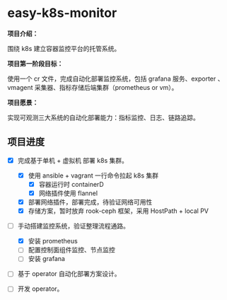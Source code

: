 # easy-k8s-monitor
**项目介绍：**

围绕 k8s 建立容器监控平台的托管系统。

**项目第一阶段目标：**

使用一个 cr 文件，完成自动化部署监控系统，包括 grafana 服务、exporter 、vmagent 采集器、指标存储后端集群（prometheus or vm）。

**项目愿景：**

实现可观测三大系统的自动化部署能力：指标监控、日志、链路追踪。

## 项目进度
- [x] 完成基于单机 + 虚拟机 部署 k8s 集群。
    - [x] 使用 ansible + vagrant 一行命令拉起 k8s 集群
        - [x] 容器运行时 containerD
        - [x] 网络插件使用 flannel
    - [x] 部署网络插件，部署完成，待验证网络可用性
    - [x] 存储方案，暂时放弃 rook-ceph 框架，采用 HostPath + local PV

- [ ] 手动搭建监控系统，验证整理流程通路。
    - [x] 安装 prometheus
    - [ ] 配置控制面组件监控、节点监控
    - [ ] 安装 grafana

- [ ] 基于 operator 自动化部署方案设计。

- [ ] 开发 operator。
